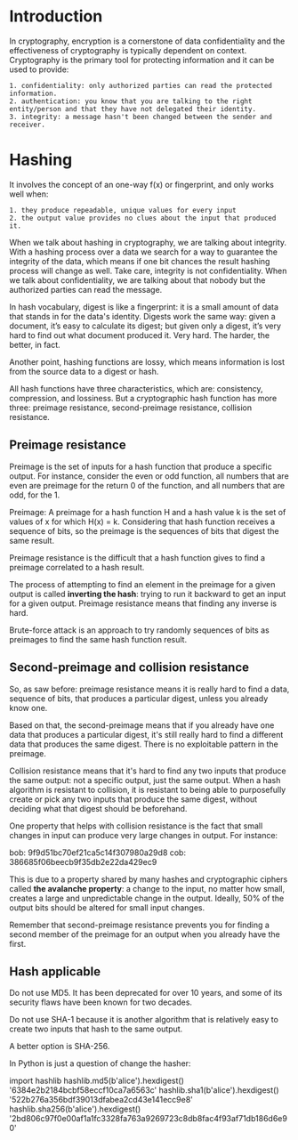 # Introduction

In cryptography, encryption is a cornerstone of data confidentiality and the effectiveness of cryptography is typically dependent on context. Cryptography is the primary tool for protecting information and it can be used to provide:

    1. confidentiality: only authorized parties can read the protected information. 
    2. authentication: you know that you are talking to the right entity/person and that they have not delegated their identity.
    3. integrity: a message hasn't been changed between the sender and receiver.

# Hashing

It involves the concept of an one-way f(x) or fingerprint, and only works well when:

    1. they produce repeadable, unique values for every input
    2. the output value provides no clues about the input that produced it.

When we talk about hashing in cryptography, we are talking about integrity. With a hashing process over a data we search for a way to guarantee the integrity of the data, which means if one bit chances the result hashing process will change as well. Take care, integrity is not confidentiality. When we talk about confidentiality, we are talking about that nobody but the authorized parties can read the message.

In hash vocabulary, digest is like a fingerprint: it is a small amount of data that stands in for the data's identity. Digests work the same way: given a document, it’s easy to calculate its digest; but given only a digest, it’s very hard to find out what document produced it. Very hard. The harder, the better, in fact.

Another point, hashing functions are lossy, which means information is lost from the source data to a digest or hash.

All hash functions have three characteristics, which are: consistency, compression, and lossiness. But a cryptographic hash function has more three: preimage resistance, second-preimage resistance, collision resistance.

## Preimage resistance

Preimage is the set of inputs for a hash function that produce a specific output. For instance, consider the even or odd function, all numbers that are even are preimage for the return 0 of the function, and all numbers that are odd, for the 1.

Preimage: A preimage for a hash function H and a hash value k is the set of values of
x for which H(x) = k. Considering that hash function receives a sequence of bits, so the preimage is the sequences of bits that digest the same result.

Preimage resistance is the difficult that a hash function gives to find a preimage correlated to a hash result.

The process of attempting to find an element in the preimage for a given output is called **inverting the hash**: trying to run it backward to get an input for a given output. Preimage resistance means that finding any inverse is hard.

Brute-force attack is an approach to try randomly sequences of bits as preimages to find the same hash function result.

## Second-preimage and collision resistance

So, as saw before: preimage resistance means it is really hard to find a data, sequence of bits, that produces a particular digest, unless you already know one.

Based on that, the second-preimage means that if you already have one data that produces a particular digest, it's still really hard to find a different data that produces the same digest. There is no exploitable pattern in the preimage.

Collision resistance means that it's hard to find any two inputs that produce the same output: not a specific output, just the same output. When a hash algorithm is resistant to collision, it is resistant to being able to purposefully create or pick any two inputs that produce the same digest, without deciding what that digest should be beforehand.

One property that helps with collision resistance is the fact that small changes in input can produce very large changes in output. For instance:

bob: 9f9d51bc70ef21ca5c14f307980a29d8
cob: 386685f06beecb9f35db2e22da429ec9

This is due to a property shared by many hashes and cryptographic ciphers called **the avalanche property**: a change to the input, no matter how small, creates a large and unpredictable change in the output. Ideally, 50% of the output bits should be altered for small input changes.

Remember that second-preimage resistance prevents you for finding a second member of the preimage for an output when you already have the first.

## Hash applicable

Do not use MD5. It has been deprecated for over 10 years, and some of its security flaws have been known for two decades.

Do not use SHA-1 because it is another algorithm that is relatively easy to create two inputs that hash to the same output.

A better option is SHA-256.

In Python is just a question of change the hasher:

import hashlib
hashlib.md5(b'alice').hexdigest()
'6384e2b2184bcbf58eccf10ca7a6563c'
hashlib.sha1(b'alice').hexdigest()
'522b276a356bdf39013dfabea2cd43e141ecc9e8'
hashlib.sha256(b'alice').hexdigest()
'2bd806c97f0e00af1a1fc3328fa763a9269723c8db8fac4f93af71db186d6e90'